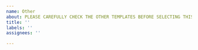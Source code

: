 ```yaml
---
name: Other
about: PLEASE CAREFULLY CHECK THE OTHER TEMPLATES BEFORE SELECTING THIS ONE
title: ''
labels: ''
assignees: ''

---
```



